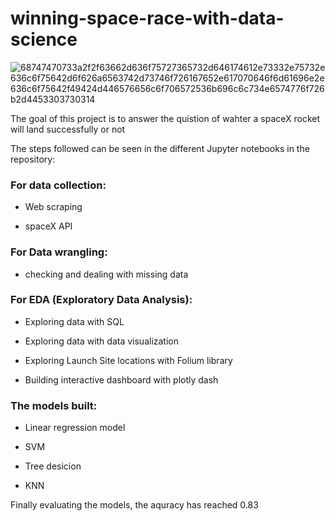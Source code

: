# winning-space-race-with-data-science

![68747470733a2f2f63662d636f75727365732d646174612e73332e75732e636c6f75642d6f626a6563742d73746f726167652e617070646f6d61696e2e636c6f75642f49424d446576656c6f706572536b696c6c734e6574776f726b2d4453303730314](https://github.com/AfnanSD/winning-space-race-with-data-science/assets/99503463/c427008b-a31e-41c1-b56f-5ee44d9c7a07)


The goal of this project is to answer the quistion of wahter a spaceX rocket will land successfully or not

The steps followed can be seen in the different Jupyter notebooks in the repository:


### For data collection:

  - Web scraping
  
  - spaceX API
  

### For Data wrangling:

  - checking and dealing with missing data
  

### For EDA (Exploratory Data Analysis):
  
  - Exploring data with SQL
  
  - Exploring data with data visualization
  
  - Exploring Launch Site locations with Folium library
  
  - Building interactive dashboard with plotly dash


### The models built:
  
  - Linear regression model
  
  - SVM
  
  - Tree desicion
  
  - KNN
  

Finally evaluating the models, the aquracy has reached 0.83
